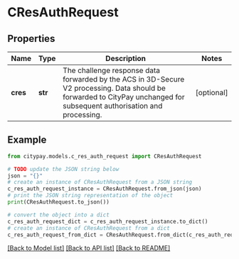 # CResAuthRequest


## Properties

Name | Type | Description | Notes
------------ | ------------- | ------------- | -------------
**cres** | **str** | The challenge response data forwarded by the ACS in 3D-Secure V2 processing. Data should be forwarded to CityPay unchanged for subsequent authorisation and processing.  | [optional] 

## Example

```python
from citypay.models.c_res_auth_request import CResAuthRequest

# TODO update the JSON string below
json = "{}"
# create an instance of CResAuthRequest from a JSON string
c_res_auth_request_instance = CResAuthRequest.from_json(json)
# print the JSON string representation of the object
print(CResAuthRequest.to_json())

# convert the object into a dict
c_res_auth_request_dict = c_res_auth_request_instance.to_dict()
# create an instance of CResAuthRequest from a dict
c_res_auth_request_from_dict = CResAuthRequest.from_dict(c_res_auth_request_dict)
```
[[Back to Model list]](../README.md#documentation-for-models) [[Back to API list]](../README.md#documentation-for-api-endpoints) [[Back to README]](../README.md)


